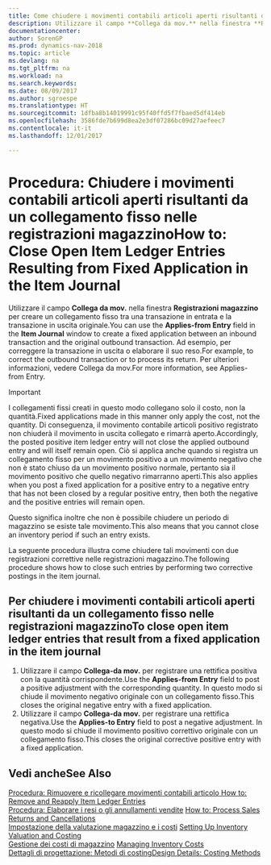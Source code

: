 ```yaml
---
title: Come chiudere i movimenti contabili articoli aperti risultanti da un collegamento fisso nelle registrazioni magazzino
description: Utilizzare il campo **Collega da mov.** nella finestra **Registrazioni magazzino** per creare un collegamento fisso tra una transazione in entrata e la transazione in uscita originale. Ad esempio, per correggere la transazione in uscita o elaborare il suo reso.
documentationcenter: 
author: SorenGP
ms.prod: dynamics-nav-2018
ms.topic: article
ms.devlang: na
ms.tgt_pltfrm: na
ms.workload: na
ms.search.keywords: 
ms.date: 08/09/2017
ms.author: sgroespe
ms.translationtype: HT
ms.sourcegitcommit: 1dfba8b14019991c95f40ffd5f7fbaed5df414eb
ms.openlocfilehash: 3586fde7b699d8ea2e3df07286bc09d27aefeec7
ms.contentlocale: it-it
ms.lasthandoff: 12/01/2017

---
```

# <a name="how-to-close-open-item-ledger-entries-resulting-from-fixed-application-in-the-item-journal"></a><span data-ttu-id="28597-104">Procedura: Chiudere i movimenti contabili articoli aperti risultanti da un collegamento fisso nelle registrazioni magazzino</span><span class="sxs-lookup"><span data-stu-id="28597-104">How to: Close Open Item Ledger Entries Resulting from Fixed Application in the Item Journal</span></span>
<span data-ttu-id="28597-105">Utilizzare il campo **Collega da mov.** nella finestra **Registrazioni magazzino** per creare un collegamento fisso tra una transazione in entrata e la transazione in uscita originale.</span><span class="sxs-lookup"><span data-stu-id="28597-105">You can use the **Applies-from Entry** field in the **Item Journal** window to create a fixed application between an inbound transaction and the original outbound transaction.</span></span> <span data-ttu-id="28597-106">Ad esempio, per correggere la transazione in uscita o elaborare il suo reso.</span><span class="sxs-lookup"><span data-stu-id="28597-106">For example, to correct the outbound transaction or to process its return.</span></span> <span data-ttu-id="28597-107">Per ulteriori informazioni, vedere Collega da mov.</span><span class="sxs-lookup"><span data-stu-id="28597-107">For more information, see Applies-from Entry.</span></span>  

> [!IMPORTANT]  
>  <span data-ttu-id="28597-108">I collegamenti fissi creati in questo modo collegano solo il costo, non la quantità.</span><span class="sxs-lookup"><span data-stu-id="28597-108">Fixed applications made in this manner only apply the cost, not the quantity.</span></span> <span data-ttu-id="28597-109">Di conseguenza, il movimento contabile articoli positivo registrato non chiuderà il movimento in uscita collegato e rimarrà aperto.</span><span class="sxs-lookup"><span data-stu-id="28597-109">Accordingly, the posted positive item ledger entry will not close the applied outbound entry and will itself remain open.</span></span> <span data-ttu-id="28597-110">Ciò si applica anche quando si registra un collegamento fisso per un movimento positivo a un movimento negativo che non è stato chiuso da un movimento positivo normale, pertanto sia il movimento positivo che quello negativo rimarranno aperti.</span><span class="sxs-lookup"><span data-stu-id="28597-110">This also applies when you post a fixed application for a positive entry to a negative entry that has not been closed by a regular positive entry, then both the negative and the positive entries will remain open.</span></span>  
>   
>  <span data-ttu-id="28597-111">Questo significa inoltre che non è possibile chiudere un periodo di magazzino se esiste tale movimento.</span><span class="sxs-lookup"><span data-stu-id="28597-111">This also means that you cannot close an inventory period if such an entry exists.</span></span>  

<span data-ttu-id="28597-112">La seguente procedura illustra come chiudere tali movimenti con due registrazioni correttive nelle registrazioni magazzino.</span><span class="sxs-lookup"><span data-stu-id="28597-112">The following procedure shows how to close such entries by performing two corrective postings in the item journal.</span></span>  

## <a name="to-close-open-item-ledger-entries-that-result-from-a-fixed-application-in-the-item-journal"></a><span data-ttu-id="28597-113">Per chiudere i movimenti contabili articoli aperti risultanti da un collegamento fisso nelle registrazioni magazzino</span><span class="sxs-lookup"><span data-stu-id="28597-113">To close open item ledger entries that result from a fixed application in the item journal</span></span>  

1.  <span data-ttu-id="28597-114">Utilizzare il campo **Collega-da mov.** per registrare una rettifica positiva con la quantità corrispondente.</span><span class="sxs-lookup"><span data-stu-id="28597-114">Use the **Applies-from Entry** field to post a positive adjustment with the corresponding quantity.</span></span> <span data-ttu-id="28597-115">In questo modo si chiude il movimento negativo originale con un collegamento fisso.</span><span class="sxs-lookup"><span data-stu-id="28597-115">This closes the original negative entry with a fixed application.</span></span>  
2.  <span data-ttu-id="28597-116">Utilizzare il campo **Collega-da mov.** per registrare una rettifica negativa.</span><span class="sxs-lookup"><span data-stu-id="28597-116">Use the **Applies-to Entry** field to post a negative adjustment.</span></span> <span data-ttu-id="28597-117">In questo modo si chiude il movimento positivo correttivo originale con un collegamento fisso.</span><span class="sxs-lookup"><span data-stu-id="28597-117">This closes the original corrective positive entry with a fixed application.</span></span>  

## <a name="see-also"></a><span data-ttu-id="28597-118">Vedi anche</span><span class="sxs-lookup"><span data-stu-id="28597-118">See Also</span></span>  
[<span data-ttu-id="28597-119">Procedura: Rimuovere e ricollegare movimenti contabili articolo</span><span class="sxs-lookup"><span data-stu-id="28597-119"> How to: Remove and Reapply Item Ledger Entries</span></span>](finance-how-to-remove-and-reapply-item-entries.md)  
 <span data-ttu-id="28597-120">[Procedura: Elaborare i resi o gli annullamenti vendite](sales-how-process-sales-returns-cancellations.md) </span><span class="sxs-lookup"><span data-stu-id="28597-120">[How to: Process Sales Returns and Cancellations](sales-how-process-sales-returns-cancellations.md) </span></span>  
 <span data-ttu-id="28597-121">[Impostazione della valutazione magazzino e i costi](finance-set-up-inventory-valuation-and-costing.md) </span><span class="sxs-lookup"><span data-stu-id="28597-121">[Setting Up Inventory Valuation and Costing](finance-set-up-inventory-valuation-and-costing.md) </span></span>  
 <span data-ttu-id="28597-122">[Gestione dei costi di magazzino](finance-manage-inventory-costs.md) </span><span class="sxs-lookup"><span data-stu-id="28597-122">[Managing Inventory Costs](finance-manage-inventory-costs.md) </span></span>  
 [<span data-ttu-id="28597-123">Dettagli di progettazione: Metodi di costing</span><span class="sxs-lookup"><span data-stu-id="28597-123">Design Details: Costing Methods</span></span>](design-details-costing-methods.md)

